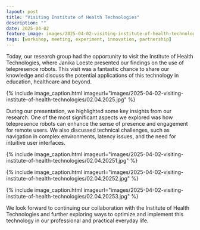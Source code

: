 ```yaml
---
layout: post
title: "Visiting Institute of Health Technologies"
description: ""
date: 2025-04-02
feature_image: images/2025-04-02-visiting-institute-of-health-technologies/cover.jpg
tags: [workshop, meeting, experiment, innovation, partnership]
---
```

Today, our research group had the opportunity to visit the Institute of Health Technologies, where Janika Loeste presented our findings on the use of telepresence robots. This visit was a fantastic chance to share our knowledge and discuss the potential applications of this technology in education, healthcare and beyond.

<!--more-->

{% include image_caption.html imageurl="images/2025-04-02-visiting-institute-of-health-technologies/02.04.2025.jpg" %}

During our presentation, we highlighted some key insights from our research. One of the most significant aspects we explored was how telepresence robots can enhance the sense of presence and engagement for remote users. We also discussed technical challenges, such as navigation in complex environments, latency issues, and the need for intuitive user interfaces. 

{% include image_caption.html imageurl="images/2025-04-02-visiting-institute-of-health-technologies/02.04.20251.jpg" %}

{% include image_caption.html imageurl="images/2025-04-02-visiting-institute-of-health-technologies/02.04.20252.jpg" %}

{% include image_caption.html imageurl="images/2025-04-02-visiting-institute-of-health-technologies/02.04.20253.jpg" %}

We look forward to continuing our collaboration with the Institute of Health Technologies and further exploring ways to optimize and implement this technology in our professional and practical everyday life.
